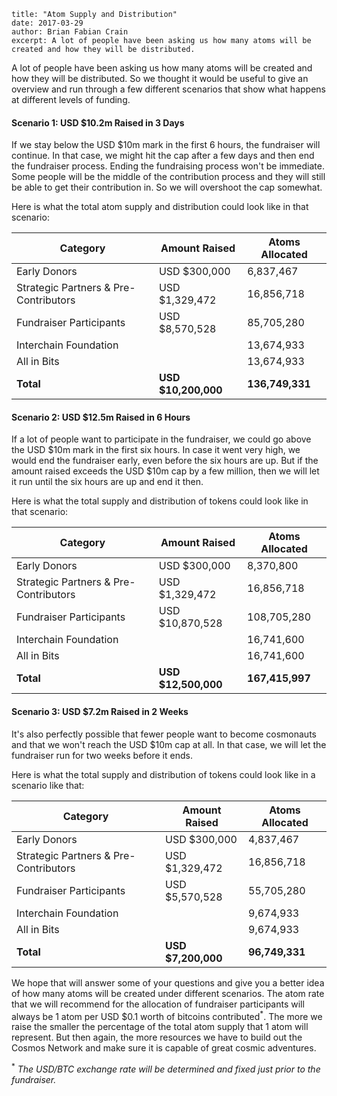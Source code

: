 ~~~
title: "Atom Supply and Distribution"
date: 2017-03-29
author: Brian Fabian Crain
excerpt: A lot of people have been asking us how many atoms will be created and how they will be distributed.
~~~

A lot of people have been asking us how many atoms will be created and how they
will be distributed. So we thought it would be useful to give an overview and
run through a few different scenarios that show what happens at different
levels of funding.

#### Scenario 1: USD $10.2m Raised in 3 Days  
If we stay below the USD $10m mark in the first 6 hours, the fundraiser will
continue. In that case, we might hit the cap after a few days and then end the
fundraiser process. Ending the fundraising process won't be immediate. Some
people will be the middle of the contribution process and they will still be
able to get their contribution in. So we will overshoot the cap somewhat.

Here is what the total atom supply and distribution could look like in that
scenario:

| Category                              | Amount Raised       | Atoms Allocated |
|---------------------------------------|---------------------|-----------------|
| Early Donors                          | USD $300,000        | 6,837,467       |
| Strategic Partners & Pre-Contributors | USD $1,329,472      | 16,856,718      |
| Fundraiser Participants               | USD $8,570,528      | 85,705,280      |
| Interchain Foundation                 |                     | 13,674,933      |
| All in Bits                           |                     | 13,674,933      |
| **Total**                             | **USD $10,200,000** | **136,749,331** |

#### Scenario 2: USD $12.5m Raised in 6 Hours  
If a lot of people want to participate in the fundraiser, we could go above the
USD $10m mark in the first six hours. In case it went very high, we would end
the fundraiser early, even before the six hours are up. But if the amount
raised exceeds the USD $10m cap by a few million, then we will let it run until
the six hours are up and end it then.

Here is what the total supply and distribution of tokens could look like in
that scenario:

| Category                              | Amount Raised       | Atoms Allocated |
|---------------------------------------|---------------------|-----------------|
| Early Donors                          | USD $300,000        | 8,370,800       |
| Strategic Partners & Pre-Contributors | USD $1,329,472      | 16,856,718      |
| Fundraiser Participants               | USD $10,870,528     | 108,705,280     |
| Interchain Foundation                 |                     | 16,741,600      |
| All in Bits                           |                     | 16,741,600      |
| **Total**                             | **USD $12,500,000** | **167,415,997** |

#### Scenario 3: USD $7.2m Raised in 2 Weeks  
It's also perfectly possible that fewer people want to become cosmonauts and
that we won't reach the USD $10m cap at all. In that case, we will let the
fundraiser run for two weeks before it ends.

Here is what the total supply and distribution of tokens could look like in a
scenario like that:

| Category                              | Amount Raised       | Atoms Allocated |
|---------------------------------------|---------------------|-----------------|
| Early Donors                          | USD $300,000        | 4,837,467       |
| Strategic Partners & Pre-Contributors | USD $1,329,472      | 16,856,718      |
| Fundraiser Participants               | USD $5,570,528      | 55,705,280      |
| Interchain Foundation                 |                     | 9,674,933       |
| All in Bits                           |                     | 9,674,933       |
| **Total**                             | **USD $7,200,000**  | **96,749,331**  |

We hope that will answer some of your questions and give you a better idea of
how many atoms will be created under different scenarios. The atom rate that we
will recommend for the allocation of fundraiser participants will always be 1
atom per USD $0.1 worth of bitcoins contributed<sup>*</sup>. The more we raise
the smaller the percentage of the total atom supply that 1 atom will represent.
But then again, the more resources we have to build out the Cosmos Network and
make sure it is capable of great cosmic adventures.

<sup>*</sup> _The USD/BTC exchange rate will be determined and fixed just prior
to the fundraiser._
